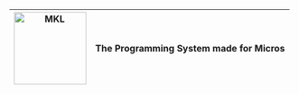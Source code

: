 | <img width="128" height="128" alt="MKL" src="https://github.com/user-attachments/assets/94f88cc5-5d6a-4660-b0c8-dbfbea3b561b" />  | The Programming System made for Micros |
| ------------- | ------------- |

